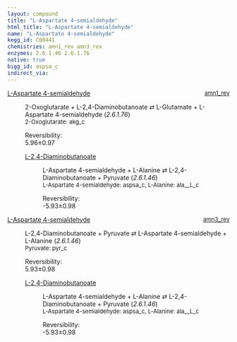```yaml
---
layout: compound
title: "L-Aspartate 4-semialdehyde"
html_title: "L-Aspartate 4-semialdehyde"
name: "L-Aspartate 4-semialdehyde"
kegg_id: C00441
chemistries: amn1_rev amn3_rev
enzymes: 2.6.1.46 2.6.1.76
native: true
bigg_id: aspsa_c
indirect_via:
---
```

<dl><dt class="rs-product"><a class="link-dark" data-bs-html="true" data-bs-title="KEGG: C00441" data-bs-toggle="tooltip" href="{{ site.url }}{{ site.baseurl }}/compounds/C00441">L-Aspartate 4-semialdehyde</a><span style="float: right; max-width: 40%"><a class="link-dark opacity-50" href="{{ site.url }}{{ site.baseurl }}/chemistries/amn1_rev" style="font-size: small; word-wrap: anywhere;">amn1_rev</a></span></dt><dd><p>2-Oxoglutarate + L-2,4-Diaminobutanoate ⇄ L-Glutamate + L-Aspartate 4-semialdehyde (<i>2.6.1.76</i>)<br/><span style="font-size: small;"><span data-bs-html="true" data-bs-title="KEGG: C00026" data-bs-toggle="tooltip">2-Oxoglutarate</span>: akg_c</span><br/><div class="reversibility_info">Reversibility: <div class="progress"><div aria-valuemax="100" aria-valuemin="0" aria-valuenow="0" class="progress-bar bg-success" role="progressbar" style="width: 0%"></div></div><span>5.96±0.97</span><div class="progress"><div aria-valuemax="10" aria-valuemin="0" aria-valuenow="5.960481295435774" class="progress-bar bg-danger" role="progressbar" style="width: 59.60%"></div><div aria-valuemax="10" aria-valuemin="0" aria-valuenow="5.960481295435774" class="progress-bar bg-warning" role="progressbar" style="width: 9.74%"></div></div></div></p><dl><dt><a class="link-dark" data-bs-html="true" data-bs-title="KEGG: C03283" data-bs-toggle="tooltip" href="{{ site.url }}{{ site.baseurl }}/compounds/C03283">L-2,4-Diaminobutanoate</a><span style="float: right; max-width: 40%"><a class="link-dark opacity-50" href="{{ site.url }}{{ site.baseurl }}/chemistries/None" style="font-size: small; word-wrap: anywhere;"></a></span></dt><dd><p>L-Aspartate 4-semialdehyde + L-Alanine ⇄ L-2,4-Diaminobutanoate + Pyruvate (<i>2.6.1.46</i>)<br/><span style="font-size: small;"><span data-bs-html="true" data-bs-title="KEGG: C00441" data-bs-toggle="tooltip">L-Aspartate 4-semialdehyde</span>: aspsa_c, <span data-bs-html="true" data-bs-title="KEGG: C00041" data-bs-toggle="tooltip">L-Alanine</span>: ala__L_c</span><br/><div class="reversibility_info">Reversibility: <div class="progress" style="flex-direction: row-reverse;"><div aria-valuemax="10" aria-valuemin="0" aria-valuenow="-5.928740448877901" class="progress-bar bg-success" role="progressbar" style="width: 59.29%"></div><div aria-valuemax="10" aria-valuemin="0" aria-valuenow="-5.928740448877901" class="progress-bar bg-warning" role="progressbar" style="width: 9.76%"></div></div><span>-5.93±0.98</span><div class="progress"><div aria-valuemax="10" aria-valuemin="0" aria-valuenow="-5.928740448877901" class="progress-bar bg-danger" role="progressbar" style="width: 0%"></div></div></div></p><dl></dl></dd></dl></dd></dl><dl><dt class="rs-product"><a class="link-dark" data-bs-html="true" data-bs-title="KEGG: C00441" data-bs-toggle="tooltip" href="{{ site.url }}{{ site.baseurl }}/compounds/C00441">L-Aspartate 4-semialdehyde</a><span style="float: right; max-width: 40%"><a class="link-dark opacity-50" href="{{ site.url }}{{ site.baseurl }}/chemistries/amn3_rev" style="font-size: small; word-wrap: anywhere;">amn3_rev</a></span></dt><dd><p>L-2,4-Diaminobutanoate + Pyruvate ⇄ L-Aspartate 4-semialdehyde + L-Alanine (<i>2.6.1.46</i>)<br/><span style="font-size: small;"><span data-bs-html="true" data-bs-title="KEGG: C00022" data-bs-toggle="tooltip">Pyruvate</span>: pyr_c</span><br/><div class="reversibility_info">Reversibility: <div class="progress"><div aria-valuemax="100" aria-valuemin="0" aria-valuenow="0" class="progress-bar bg-success" role="progressbar" style="width: 0%"></div></div><span>5.93±0.98</span><div class="progress"><div aria-valuemax="10" aria-valuemin="0" aria-valuenow="5.928740448877908" class="progress-bar bg-danger" role="progressbar" style="width: 59.29%"></div><div aria-valuemax="10" aria-valuemin="0" aria-valuenow="5.928740448877908" class="progress-bar bg-warning" role="progressbar" style="width: 9.76%"></div></div></div></p><dl><dt><a class="link-dark" data-bs-html="true" data-bs-title="KEGG: C03283" data-bs-toggle="tooltip" href="{{ site.url }}{{ site.baseurl }}/compounds/C03283">L-2,4-Diaminobutanoate</a><span style="float: right; max-width: 40%"><a class="link-dark opacity-50" href="{{ site.url }}{{ site.baseurl }}/chemistries/None" style="font-size: small; word-wrap: anywhere;"></a></span></dt><dd><p>L-Aspartate 4-semialdehyde + L-Alanine ⇄ L-2,4-Diaminobutanoate + Pyruvate (<i>2.6.1.46</i>)<br/><span style="font-size: small;"><span data-bs-html="true" data-bs-title="KEGG: C00441" data-bs-toggle="tooltip">L-Aspartate 4-semialdehyde</span>: aspsa_c, <span data-bs-html="true" data-bs-title="KEGG: C00041" data-bs-toggle="tooltip">L-Alanine</span>: ala__L_c</span><br/><div class="reversibility_info">Reversibility: <div class="progress" style="flex-direction: row-reverse;"><div aria-valuemax="10" aria-valuemin="0" aria-valuenow="-5.928740448877901" class="progress-bar bg-success" role="progressbar" style="width: 59.29%"></div><div aria-valuemax="10" aria-valuemin="0" aria-valuenow="-5.928740448877901" class="progress-bar bg-warning" role="progressbar" style="width: 9.76%"></div></div><span>-5.93±0.98</span><div class="progress"><div aria-valuemax="10" aria-valuemin="0" aria-valuenow="-5.928740448877901" class="progress-bar bg-danger" role="progressbar" style="width: 0%"></div></div></div></p><dl></dl></dd></dl></dd></dl>